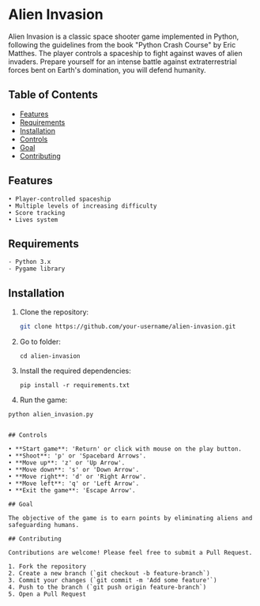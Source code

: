 # Alien Invasion

Alien Invasion is a classic space shooter game implemented in Python, following the guidelines from the book "Python Crash Course" by Eric Matthes. The player controls a spaceship to fight against waves of alien invaders.
Prepare yourself for an intense battle against extraterrestrial forces bent on Earth's domination, you will defend humanity.

## Table of Contents

   - [Features](#features)
   - [Requirements](#requirements)
   - [Installation](#installation)
   - [Controls](#controls)
   - [Goal](#goal)
   - [Contributing](#contributing)

## Features

    • Player-controlled spaceship
    • Multiple levels of increasing difficulty
    • Score tracking
    • Lives system

## Requirements

    - Python 3.x
    - Pygame library

## Installation

1. Clone the repository:
   ```bash
   git clone https://github.com/your-username/alien-invasion.git

2. Go to folder:
   ```
   cd alien-invasion

3. Install the required dependencies:
   ```
   pip install -r requirements.txt

4.	Run the game:
   ```
   python alien_invasion.py
   

## Controls

   • **Start game**: 'Return' or click with mouse on the play button. 
   • **Shoot**: 'p' or 'Spacebard Arrows'.
   • **Move up**: 'z' or 'Up Arrow'.
   • **Move down**: 's' or 'Down Arrow'.
   • **Move right**: 'd' or 'Right Arrow'.
   • **Move left**: 'q' or 'Left Arrow'.
   • **Exit the game**: 'Escape Arrow'.

## Goal 

The objective of the game is to earn points by eliminating aliens and safeguarding humans.

## Contributing

Contributions are welcome! Please feel free to submit a Pull Request.

  1. Fork the repository
  2. Create a new branch (`git checkout -b feature-branch`)
  3. Commit your changes (`git commit -m 'Add some feature'`)
  4. Push to the branch (`git push origin feature-branch`)
  5. Open a Pull Request
